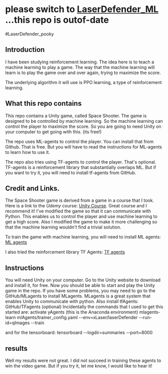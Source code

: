 # please switch to [LaserDefender_ML](https://github.com/mattinjersey/laserDefenser_ML) ...this repo is outof-date
#LaserDefender_pooky

## Introduction
I have been studying reinforcement learning. 
The idea here is to teach a machine learning to play a game.
The way that the machine learning will learn is to play the game over and over again, trying to maximize the score.

The underlying algorithm it will use is PPO learning, a type of reinforcement learning.

## What this repo contains
This repo contains a Unity game, called Space Shooter. The game is designed to be controlled by machine learning. So the machine learning can control the player to maximize the score.
So you are going to need Unity on your computer to get going with this. (its free!)

The repo uses ML-agents to control the player. You can install that from Github.
That is free. But you will have to read the instructions for ML-agents to learn how to use it.

The repo also tries using TF-agents to control the player. 
That's optional. TF-agents is a reinforcement library that substantially overlaps ML.
But if you want to try it, you will need to install tf-agents from GitHub.

## Credit and Links.
The Space Shooter game is derived from a game in a course that I took. Here is a link to the _Udemy_ course: [Unity Course](https://www.udemy.com/unitycourse/). Great course and I recommend it!
I've modified the game so that it can communicate with Python. This enables us to control the player and use machine learning to get a high score. Also I modified the game to make it more challenging so that the machine learning wouldn't find a trivial solution.

To train the game with machine learning, you will need to install ML agents: 
[ML agents](https://github.com/Unity-Technologies/ml-agents)

I also tried the reinforcement library TF Agents:
[TF agents](https://github.com/tensorflow/agents)

## Instructions
You will need Unity on your computer. Go to the Unity website to download and install it, for free.
Now you should be able to start and play the Unity game in the repo. If you have some problems, you may need to go to the GitHub/MLagents to install MLagents.
MLagents is a great system that enables Unity to communicate with python.
Also install tfAgents: GitHub/TFagents (optional)
Incidentally the commands that I used to get this started are:
activate yAgents   (this is the Anaconda environment)
mlagents-learn mlAgents/trainer_config.yaml --env=xLaser/laserDefender --run-id=qImages --train

and for the tensorboard:
tensorboard --logdir=summaries --port=8000


## results
Well my results were not great. I did not succeed in training these agents to win the video game. But if you try it, let me know, I would like to hear it!
